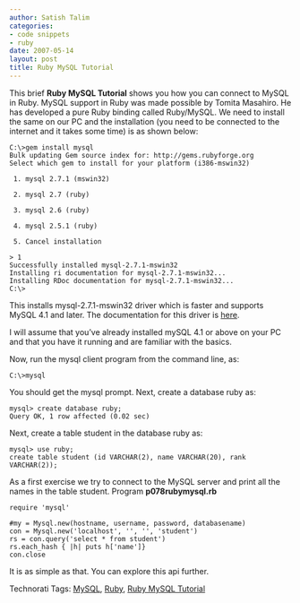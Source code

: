 ```yaml
---
author: Satish Talim
categories:
- code snippets
- ruby
date: 2007-05-14
layout: post
title: Ruby MySQL Tutorial
---
```


This brief **Ruby MySQL Tutorial** shows you how you can connect to
MySQL in Ruby. MySQL support in Ruby was made possible by Tomita
Masahiro. He has developed a pure Ruby binding called Ruby/MySQL. We
need to install the same on our PC and the installation (you need to be
connected to the internet and it takes some time) is as shown below:

    C:\>gem install mysql
    Bulk updating Gem source index for: http://gems.rubyforge.org
    Select which gem to install for your platform (i386-mswin32)

     1. mysql 2.7.1 (mswin32)

     2. mysql 2.7 (ruby)

     3. mysql 2.6 (ruby)

     4. mysql 2.5.1 (ruby)

     5. Cancel installation

    > 1
    Successfully installed mysql-2.7.1-mswin32
    Installing ri documentation for mysql-2.7.1-mswin32...
    Installing RDoc documentation for mysql-2.7.1-mswin32...
    C:\>

This installs mysql-2.7.1-mswin32 driver which is faster and supports
MySQL 4.1 and later. The documentation for this driver is
[here](http://tmtm.org/en/mysql/ruby/).

I will assume that you’ve already installed mySQL 4.1 or above on your
PC and that you have it running and are familiar with the basics.

Now, run the mysql client program from the command line, as:

    C:\>mysql

You should get the mysql prompt. Next, create a database ruby as:

    mysql> create database ruby;
    Query OK, 1 row affected (0.02 sec)

Next, create a table student in the database ruby as:

    mysql> use ruby;
    create table student (id VARCHAR(2), name VARCHAR(20), rank VARCHAR(2));

As a first exercise we try to connect to the MySQL server and print all
the names in the table student. Program **p078rubymysql.rb**

    require 'mysql'

    #my = Mysql.new(hostname, username, password, databasename)
    con = Mysql.new('localhost', '', '', 'student')
    rs = con.query('select * from student')
    rs.each_hash { |h| puts h['name']}
    con.close

It is as simple as that. You can explore this api further.

Technorati Tags: [MySQL](http://technorati.com/tag/MySQL),
[Ruby](http://technorati.com/tag/Ruby), [Ruby MySQL
Tutorial](http://technorati.com/tag/Ruby+MySQL+Tutorial)
